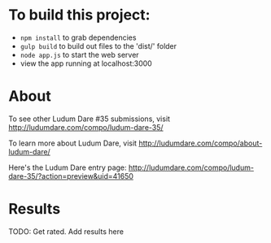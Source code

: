 # To build this project:

- `npm install` to grab dependencies
- `gulp build` to build out files to the 'dist/' folder
- `node app.js` to start the web server
- view the app running at localhost:3000

# About

To see other Ludum Dare #35 submissions, visit http://ludumdare.com/compo/ludum-dare-35/

To learn more about Ludum Dare, visit http://ludumdare.com/compo/about-ludum-dare/

Here's the Ludum Dare entry page: http://ludumdare.com/compo/ludum-dare-35/?action=preview&uid=41650

# Results

TODO: Get rated. Add results here
